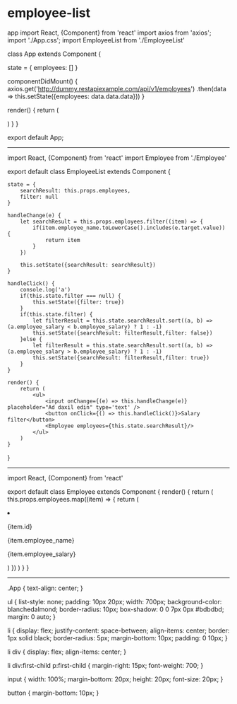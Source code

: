 # employee-list

app
import React, {Component} from 'react'
import axios from 'axios';
import './App.css';
import EmployeeList from './EmployeeList'


class App extends Component {

  state = {
    employees: []
  }
  
  componentDidMount() {
    axios.get('http://dummy.restapiexample.com/api/v1/employees')
      .then(data => this.setState({employees: data.data.data}))
  }
  
  render() {
    return (
      <div>
        <EmployeeList employees={this.state.employees}/>
      </div>
    )
  }
}

export default App;




-----------------------------

import React, {Component} from 'react'
import Employee from './Employee'

export default class EmployeeList extends Component {
   
    state = {
        searchResult: this.props.employees,
        filter: null
    }
   
    handleChange(e) {
        let searchResult = this.props.employees.filter((item) => {
            if(item.employee_name.toLowerCase().includes(e.target.value)) {
                return item
            }
        })

        this.setState({searchResult: searchResult})
    }

    handleClick() {
        console.log('a')
        if(this.state.filter === null) {
            this.setState({filter: true})
        }
        if(this.state.filter) {
            let filterResult = this.state.searchResult.sort((a, b) => (a.employee_salary < b.employee_salary) ? 1 : -1) 
            this.setState({searchResult: filterResult,filter: false})
        }else {
            let filterResult = this.state.searchResult.sort((a, b) => (a.employee_salary > b.employee_salary) ? 1 : -1) 
            this.setState({searchResult: filterResult,filter: true})
        }
    }
    
    render() {
        return (
            <ul>
                <input onChange={(e) => this.handleChange(e)} placeholder="Ad daxil edin" type='text' />
                <button onClick={() => this.handleClick()}>Salary filter</button>
                <Employee employees={this.state.searchResult}/>
            </ul>
        )
    }
}

---------------------------------------

import React, {Component} from 'react'

export default class Employee extends Component {
    render() {
        return (
                this.props.employees.map((item) => {
                    return (
                        <li key={item.employee_name}>
                        <div>
                            <p>{item.id}</p>
                            <p>{item.employee_name}</p>
                        </div>
                        <div>
                            <p>{item.employee_salary}</p>
                        </div>
                        </li>
                    )
                })
        )
    }
}

----------------------------------------------
.App {
  text-align: center;
}

ul {
  list-style: none;
  padding: 10px 20px;
  width: 700px;
  background-color: blanchedalmond;
  border-radius: 10px;
  box-shadow: 0 0 7px 0px #bdbdbd;
  margin: 0 auto;
}


li {
  display: flex;
  justify-content: space-between;
  align-items: center;
  border: 1px solid black;
  border-radius: 5px;
  margin-bottom: 10px;
  padding: 0 10px;
}

li div {
  display: flex;
  align-items: center;
}

li div:first-child p:first-child {
  margin-right: 15px;
  font-weight: 700;
}

input {
  width: 100%;
  margin-bottom: 20px;
  height: 20px;
  font-size: 20px;
}

button {
  margin-bottom: 10px;
}
